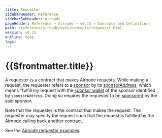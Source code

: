 ```yaml
---
title: Requester
sidebarHeader: Reference
sidebarSubHeader: Airnode
pageHeader: Reference → Airnode → v0.15 → Concepts and Definitions
path: /reference/airnode/next/concepts/requester.html
version: v0.15
outline: deep
tags:
---
```


<VersionWarning/>

<PageHeader/>

<SearchHighlight/>

<FlexStartTag/>

# {{$frontmatter.title}}

A requester is a contract that makes Airnode requests. While making a request,
the requester refers to a [sponsor](/reference/airnode/next/concepts/sponsor.md)
by its
[sponsorAddress](/reference/airnode/next/concepts/sponsor.md#sponsoraddress),
which means "fulfill my request with the
[sponsor wallet](/reference/airnode/next/concepts/sponsor.md#sponsorwallet) of
the sponsor identified by `sponsorAddress`. Doing so requires the requester to
be [sponsored](/reference/airnode/next/concepts/sponsor.md) by the said sponsor.

Note that the requester is the contract that makes the request. The requester
may specify the request such that the request is fulfilled by the Airnode
calling back another contract.

See the
[Airnode requester examples](https://github.com/api3dao/airnode/tree/v0.14/packages/airnode-examples/contracts).

<FlexEndTag/>
